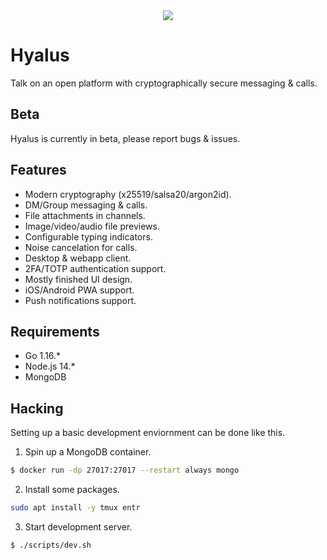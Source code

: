 <div align="center">
  <img src="https://github.com/hyalusapp/hyalus/blob/master/packages/client-web/src/static/icon-128.png?raw=true">
</div>

# Hyalus

Talk on an open platform with cryptographically secure messaging & calls.

## Beta

Hyalus is currently in beta, please report bugs & issues.

## Features

- Modern cryptography (x25519/salsa20/argon2id).
- DM/Group messaging & calls.
- File attachments in channels.
- Image/video/audio file previews.
- Configurable typing indicators.
- Noise cancelation for calls.
- Desktop & webapp client.
- 2FA/TOTP authentication support.
- Mostly finished UI design.
- iOS/Android PWA support.
- Push notifications support.

## Requirements

- Go 1.16.\*
- Node.js 14.\*
- MongoDB

## Hacking

Setting up a basic development enviornment can be done like this.

1. Spin up a MongoDB container.

```sh
$ docker run -dp 27017:27017 --restart always mongo
```

2. Install some packages.

```sh
sudo apt install -y tmux entr
```

3. Start development server.

```sh
$ ./scripts/dev.sh
```
